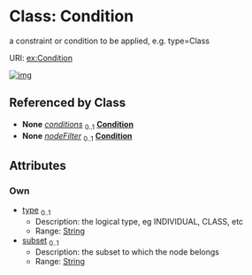 
# Class: Condition


a constraint or condition to be applied, e.g. type=Class

URI: [ex:Condition](https://w3id.org/kgviz/Condition)


[![img](https://yuml.me/diagram/nofunky;dir:TB/class/[ConditionalProperty]++-%20conditions%200..1>[Condition&#124;type:string%20%3F;subset:string%20%3F],[StyleSheet]++-%20nodeFilter%200..1>[Condition],[StyleSheet],[ConditionalProperty])](https://yuml.me/diagram/nofunky;dir:TB/class/[ConditionalProperty]++-%20conditions%200..1>[Condition&#124;type:string%20%3F;subset:string%20%3F],[StyleSheet]++-%20nodeFilter%200..1>[Condition],[StyleSheet],[ConditionalProperty])

## Referenced by Class

 *  **None** *[conditions](conditions.md)*  <sub>0..1</sub>  **[Condition](Condition.md)**
 *  **None** *[nodeFilter](nodeFilter.md)*  <sub>0..1</sub>  **[Condition](Condition.md)**

## Attributes


### Own

 * [type](type.md)  <sub>0..1</sub>
     * Description: the logical type, eg INDIVIDUAL, CLASS, etc
     * Range: [String](types/String.md)
 * [subset](subset.md)  <sub>0..1</sub>
     * Description: the subset to which the node belongs
     * Range: [String](types/String.md)
